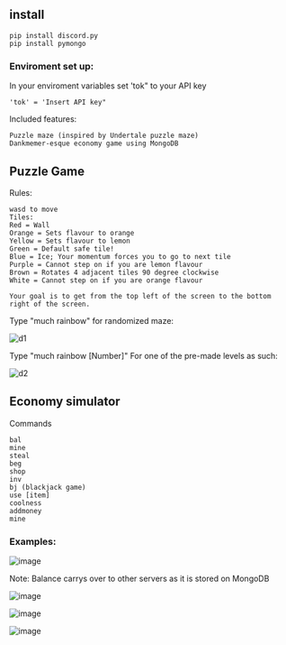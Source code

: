 ## install 
```
pip install discord.py
pip install pymongo
```

### Enviroment set up:
In your enviroment variables set 'tok" to your API key
```
'tok' = 'Insert API key"
```

Included features:
```
Puzzle maze (inspired by Undertale puzzle maze)
Dankmemer-esque economy game using MongoDB
```

## Puzzle Game 
Rules:
```
wasd to move
Tiles:
Red = Wall
Orange = Sets flavour to orange
Yellow = Sets flavour to lemon
Green = Default safe tile!
Blue = Ice; Your momentum forces you to go to next tile
Purple = Cannot step on if you are lemon flavour
Brown = Rotates 4 adjacent tiles 90 degree clockwise
White = Cannot step on if you are orange flavour

Your goal is to get from the top left of the screen to the bottom right of the screen.
```

Type "much rainbow" for randomized maze:

![d1](https://github.com/Chara1236/DiscordBot/assets/53840675/d6329c04-f2f3-4ab5-ac4c-f1df76d3e440)

Type "much rainbow [Number]" For one of the pre-made levels as such:

![d2](https://github.com/Chara1236/DiscordBot/assets/53840675/e02bd17c-8f68-4112-944f-cf00042c1ec0)


## Economy simulator
Commands
```
bal
mine
steal
beg
shop
inv
bj (blackjack game)
use [item]
coolness
addmoney
mine
```

### Examples:
![image](https://github.com/Chara1236/DiscordBot/assets/53840675/e656c3fa-86c6-44aa-a4c2-25e7cdd8b994)


Note: Balance carrys over to other servers as it is stored on MongoDB

![image](https://github.com/Chara1236/DiscordBot/assets/53840675/94296809-9e05-47df-b48d-d005d1c0494d)

![image](https://github.com/Chara1236/DiscordBot/assets/53840675/f7e7fca5-c1ac-4b66-943f-e634472abd42)

![image](https://github.com/Chara1236/DiscordBot/assets/53840675/2546d3ef-cb8f-42a6-8c0b-9b147cf3ea0e)




